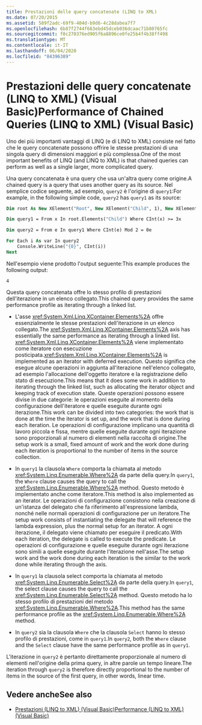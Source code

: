 ```yaml
---
title: Prestazioni delle query concatenate (LINQ to XML)
ms.date: 07/20/2015
ms.assetid: 589f2adc-69f9-404d-b9d6-4c28dabea7f7
ms.openlocfilehash: 6b87f2744f663ebd45dceb036dcaac71b80765fc
ms.sourcegitcommit: f8c270376ed905f6a8896ce0fe25b4f4b38ff498
ms.translationtype: MT
ms.contentlocale: it-IT
ms.lasthandoff: 06/04/2020
ms.locfileid: "84396389"
---
```

# <a name="performance-of-chained-queries-linq-to-xml-visual-basic"></a><span data-ttu-id="6d913-102">Prestazioni delle query concatenate (LINQ to XML) (Visual Basic)</span><span class="sxs-lookup"><span data-stu-id="6d913-102">Performance of Chained Queries (LINQ to XML) (Visual Basic)</span></span>

<span data-ttu-id="6d913-103">Uno dei più importanti vantaggi di LINQ (e di LINQ to XML) consiste nel fatto che le query concatenate possono offrire le stesse prestazioni di una singola query di dimensioni maggiori e più complessa.</span><span class="sxs-lookup"><span data-stu-id="6d913-103">One of the most important benefits of LINQ (and LINQ to XML) is that chained queries can perform as well as a single larger, more complicated query.</span></span>

<span data-ttu-id="6d913-104">Una query concatenata è una query che usa un'altra query come origine.</span><span class="sxs-lookup"><span data-stu-id="6d913-104">A chained query is a query that uses another query as its source.</span></span> <span data-ttu-id="6d913-105">Nel semplice codice seguente, ad esempio, `query2` è l'origine di `query1`:</span><span class="sxs-lookup"><span data-stu-id="6d913-105">For example, in the following simple code, `query2` has `query1` as its source:</span></span>

```vb
Dim root As New XElement("Root", New XElement("Child", 1), New XElement("Child", 2), New XElement("Child", 3), New XElement("Child", 4))

Dim query1 = From x In root.Elements("Child") Where CInt(x) >= 3x

Dim query2 = From e In query1 Where CInt(e) Mod 2 = 0e

For Each i As var In query2
    Console.WriteLine("{0}", CInt(i))
Next
```

<span data-ttu-id="6d913-106">Nell'esempio viene prodotto l'output seguente:</span><span class="sxs-lookup"><span data-stu-id="6d913-106">This example produces the following output:</span></span>

```console
4
```

<span data-ttu-id="6d913-107">Questa query concatenata offre lo stesso profilo di prestazioni dell'iterazione in un elenco collegato.</span><span class="sxs-lookup"><span data-stu-id="6d913-107">This chained query provides the same performance profile as iterating through a linked list.</span></span>

- <span data-ttu-id="6d913-108">L'asse <xref:System.Xml.Linq.XContainer.Elements%2A> offre essenzialmente le stesse prestazioni dell'iterazione in un elenco collegato.</span><span class="sxs-lookup"><span data-stu-id="6d913-108">The <xref:System.Xml.Linq.XContainer.Elements%2A> axis has essentially the same performance as iterating through a linked list.</span></span> <span data-ttu-id="6d913-109"><xref:System.Xml.Linq.XContainer.Elements%2A> viene implementato come iteratore con esecuzione posticipata.</span><span class="sxs-lookup"><span data-stu-id="6d913-109"><xref:System.Xml.Linq.XContainer.Elements%2A> is implemented as an iterator with deferred execution.</span></span> <span data-ttu-id="6d913-110">Questo significa che esegue alcune operazioni in aggiunta all'iterazione nell'elenco collegato, ad esempio l'allocazione dell'oggetto iteratore e la registrazione dello stato di esecuzione.</span><span class="sxs-lookup"><span data-stu-id="6d913-110">This means that it does some work in addition to iterating through the linked list, such as allocating the iterator object and keeping track of execution state.</span></span> <span data-ttu-id="6d913-111">Queste operazioni possono essere divise in due categorie: le operazioni eseguite al momento della configurazione dell'iteratore e quelle eseguite durante ogni iterazione.</span><span class="sxs-lookup"><span data-stu-id="6d913-111">This work can be divided into two categories: the work that is done at the time the iterator is set up, and the work that is done during each iteration.</span></span> <span data-ttu-id="6d913-112">Le operazioni di configurazione implicano una quantità di lavoro piccola e fissa, mentre quelle eseguite durante ogni iterazione sono proporzionali al numero di elementi nella raccolta di origine.</span><span class="sxs-lookup"><span data-stu-id="6d913-112">The setup work is a small, fixed amount of work and the work done during each iteration is proportional to the number of items in the source collection.</span></span>

- <span data-ttu-id="6d913-113">In `query1` la clausola `Where` comporta la chiamata al metodo <xref:System.Linq.Enumerable.Where%2A> da parte della query.</span><span class="sxs-lookup"><span data-stu-id="6d913-113">In `query1`, the `Where` clause causes the query to call the <xref:System.Linq.Enumerable.Where%2A> method.</span></span> <span data-ttu-id="6d913-114">Questo metodo è implementato anche come iteratore.</span><span class="sxs-lookup"><span data-stu-id="6d913-114">This method is also implemented as an iterator.</span></span> <span data-ttu-id="6d913-115">Le operazioni di configurazione consistono nella creazione di un'istanza del delegato che fa riferimento all'espressione lambda, nonché nelle normali operazioni di configurazione per un iteratore.</span><span class="sxs-lookup"><span data-stu-id="6d913-115">The setup work consists of instantiating the delegate that will reference the lambda expression, plus the normal setup for an iterator.</span></span> <span data-ttu-id="6d913-116">A ogni iterazione, il delegato viene chiamato per eseguire il predicato.</span><span class="sxs-lookup"><span data-stu-id="6d913-116">With each iteration, the delegate is called to execute the predicate.</span></span> <span data-ttu-id="6d913-117">Le operazioni di configurazione e quelle eseguite durante ogni iterazione sono simili a quelle eseguite durante l'iterazione nell'asse.</span><span class="sxs-lookup"><span data-stu-id="6d913-117">The setup work and the work done during each iteration is the similar to the work done while iterating through the axis.</span></span>

- <span data-ttu-id="6d913-118">In `query1` la clausola select comporta la chiamata al metodo <xref:System.Linq.Enumerable.Select%2A> da parte della query.</span><span class="sxs-lookup"><span data-stu-id="6d913-118">In `query1`, the select clause causes the query to call the <xref:System.Linq.Enumerable.Select%2A> method.</span></span> <span data-ttu-id="6d913-119">Questo metodo ha lo stesso profilo di prestazioni del metodo <xref:System.Linq.Enumerable.Where%2A>.</span><span class="sxs-lookup"><span data-stu-id="6d913-119">This method has the same performance profile as the <xref:System.Linq.Enumerable.Where%2A> method.</span></span>

- <span data-ttu-id="6d913-120">In `query2` sia la clausola `Where` che la clausola `Select` hanno lo stesso profilo di prestazioni, come in `query1`.</span><span class="sxs-lookup"><span data-stu-id="6d913-120">In `query2`, both the `Where` clause and the `Select` clause have the same performance profile as in `query1`.</span></span>

 <span data-ttu-id="6d913-121">L'iterazione in `query2` è pertanto direttamente proporzionale al numero di elementi nell'origine della prima query, in altre parole un tempo lineare.</span><span class="sxs-lookup"><span data-stu-id="6d913-121">The iteration through `query2` is therefore directly proportional to the number of items in the source of the first query, in other words, linear time.</span></span>

## <a name="see-also"></a><span data-ttu-id="6d913-122">Vedere anche</span><span class="sxs-lookup"><span data-stu-id="6d913-122">See also</span></span>

- [<span data-ttu-id="6d913-123">Prestazioni (LINQ to XML) (Visual Basic)</span><span class="sxs-lookup"><span data-stu-id="6d913-123">Performance (LINQ to XML) (Visual Basic)</span></span>](performance-linq-to-xml.md)
